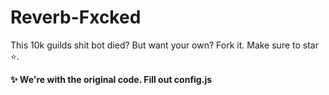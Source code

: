 # Reverb-Fxcked
This 10k guilds shit bot died? But want your own? Fork it. Make sure to star ⭐.

__✨ We're with the original code. Fill out config.js__

